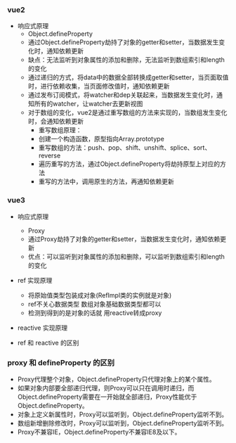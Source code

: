 ### vue2
- 响应式原理
  - Object.defineProperty
  - 通过Object.defineProperty劫持了对象的getter和setter，当数据发生变化时，通知依赖更新
  - 缺点：无法监听到对象属性的添加和删除，无法监听到数组索引和length的变化
  - 通过递归的方式，将data中的数据全部转换成getter和setter，当页面取值时，进行依赖收集，当页面修改值时，通知依赖更新
  - 通过发布订阅模式，将watcher和dep关联起来，当数据发生变化时，通知所有的watcher，让watcher去更新视图
  - 对于数组的变化，vue2是通过重写数组的方法来实现的，当数组发生变化时，会通知依赖更新
    - 重写数组原理：
    - 创建一个构造函数，原型指向Array.prototype
    - 重写数组的方法：push、pop、shift、unshift、splice、sort、reverse
    - 遍历重写的方法，通过Object.defineProperty将劫持原型上对应的方法
    - 重写的方法中，调用原生的方法，再通知依赖更新


### vue3
- 响应式原理
  - Proxy
  - 通过Proxy劫持了对象的getter和setter，当数据发生变化时，通知依赖更新
  - 优点：可以监听到对象属性的添加和删除，可以监听到数组索引和length的变化

- ref 实现原理
  - 将原始值类型包装成对象(RefImpl类的实例就是对象)
  - ref不关心数据类型 数组对象基础数据类型都可以
  - 检测到得到的是对象的话就 用reactive转成proxy

- reactive 实现原理

- ref 和 reactive 的区别

### proxy 和 defineProperty 的区别
- Proxy代理整个对象，Object.defineProperty只代理对象上的某个属性。
- 如果对象内部要全部递归代理，则Proxy可以只在调用时递归，而Object.defineProperty需要在一开始就全部递归，Proxy性能优于Object.defineProperty。
- 对象上定义新属性时，Proxy可以监听到，Object.defineProperty监听不到。
- 数组新增删除修改时，Proxy可以监听到，Object.defineProperty监听不到。
- Proxy不兼容IE，Object.defineProperty不兼容IE8及以下。

